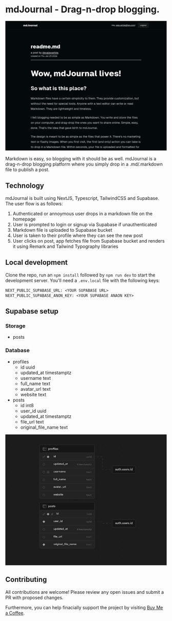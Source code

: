 # mdJournal - Drag-n-drop blogging.

![screenshot of mdJournal website](/screenshot.png)

Markdown is easy, so blogging with it should be as well. mdJournal is a drag-n-drop blogging platform where you simply drop in a .md/.markdown file to publish a post.

## Technology

mdJournal is built using NextJS, Typescript, TailwindCSS and Supabase. The user flow is as follows:

1. Authenticated or annoymous user drops in a markdown file on the homepage
2. User is prompted to login or signup via Supabase if unauthenticated
3. Markdown file is uploaded to Supabase bucket
4. User is taken to their profile where they can see the new post
5. User clicks on post, app fetches file from Supabase bucket and renders it using Remark and Tailwind Typography libraries

## Local development

Clone the repo, run an `npm install` followed by `npm run dev` to start the development server. You'll need a `.env.local` file with the following keys:

```
NEXT_PUBLIC_SUPABASE_URL: <YOUR SUPABASE URL>
NEXT_PUBLIC_SUPABASE_ANON_KEY: <YOUR SUPABASE ANAON KEY>
```

## Supabase setup

### Storage

- posts

### Database

- profiles
  - id uuid
  - updated_at timestamptz
  - username text
  - full_name text
  - avatar_url text
  - website text
- posts
  - id int8
  - user_id uuid
  - updated_at timestamptz
  - file_url text
  - original_file_name text

![database schema diagram](/schema.png)

## Contributing

All contributions are welcome! Please review any open issues and submit a PR with proposed changes.

Furthermore, you can help finacially support the project by visiting [Buy Me a Coffee](https://www.buymeacoffee.com/devalexwhite).
